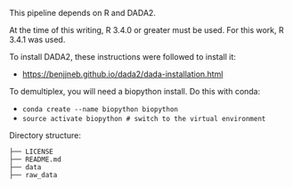 This pipeline depends on R and DADA2.

At the time of this writing, R 3.4.0 or greater must be used.  For this work, R 3.4.1 was used.

To install DADA2, these instructions were followed to install it:
* https://benjjneb.github.io/dada2/dada-installation.html

To demultiplex, you will need a biopython install.  Do this with conda:
* `conda create --name biopython biopython`
* `source activate biopython # switch to the virtual environment`

Directory structure:
```
├── LICENSE
├── README.md
├── data
├── raw_data
```
